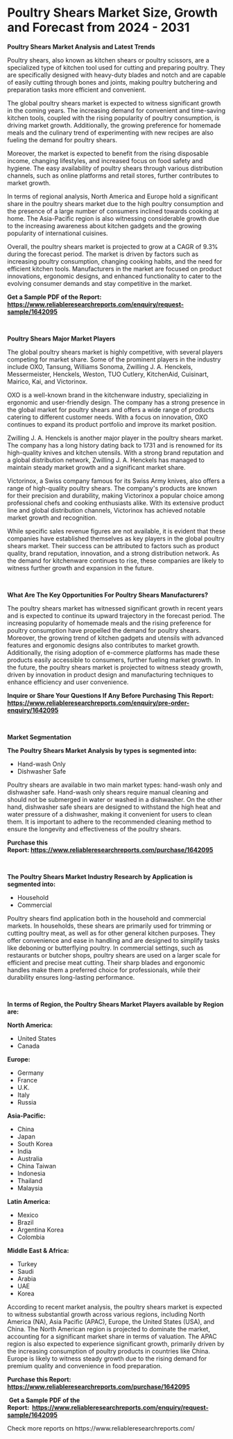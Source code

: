 <p><h1>Poultry Shears Market Size, Growth and Forecast from 2024 - 2031</h1></p><p><strong>Poultry Shears Market Analysis and Latest Trends</strong></p>
<p><p>Poultry shears, also known as kitchen shears or poultry scissors, are a specialized type of kitchen tool used for cutting and preparing poultry. They are specifically designed with heavy-duty blades and notch and are capable of easily cutting through bones and joints, making poultry butchering and preparation tasks more efficient and convenient.</p><p>The global poultry shears market is expected to witness significant growth in the coming years. The increasing demand for convenient and time-saving kitchen tools, coupled with the rising popularity of poultry consumption, is driving market growth. Additionally, the growing preference for homemade meals and the culinary trend of experimenting with new recipes are also fueling the demand for poultry shears.</p><p>Moreover, the market is expected to benefit from the rising disposable income, changing lifestyles, and increased focus on food safety and hygiene. The easy availability of poultry shears through various distribution channels, such as online platforms and retail stores, further contributes to market growth.</p><p>In terms of regional analysis, North America and Europe hold a significant share in the poultry shears market due to the high poultry consumption and the presence of a large number of consumers inclined towards cooking at home. The Asia-Pacific region is also witnessing considerable growth due to the increasing awareness about kitchen gadgets and the growing popularity of international cuisines.</p><p>Overall, the poultry shears market is projected to grow at a CAGR of 9.3% during the forecast period. The market is driven by factors such as increasing poultry consumption, changing cooking habits, and the need for efficient kitchen tools. Manufacturers in the market are focused on product innovations, ergonomic designs, and enhanced functionality to cater to the evolving consumer demands and stay competitive in the market.</p></p>
<p><strong>Get a Sample PDF of the Report:&nbsp; <a href="https://www.reliableresearchreports.com/enquiry/request-sample/1642095">https://www.reliableresearchreports.com/enquiry/request-sample/1642095</a></strong></p>
<p>&nbsp;</p>
<p><strong>Poultry Shears Major Market Players</strong></p>
<p><p>The global poultry shears market is highly competitive, with several players competing for market share. Some of the prominent players in the industry include OXO, Tansung, Williams Sonoma, Zwilling J. A. Henckels, Messermeister, Henckels, Weston, TUO Cutlery, KitchenAid, Cuisinart, Mairico, Kai, and Victorinox.</p><p>OXO is a well-known brand in the kitchenware industry, specializing in ergonomic and user-friendly design. The company has a strong presence in the global market for poultry shears and offers a wide range of products catering to different customer needs. With a focus on innovation, OXO continues to expand its product portfolio and improve its market position.</p><p>Zwilling J. A. Henckels is another major player in the poultry shears market. The company has a long history dating back to 1731 and is renowned for its high-quality knives and kitchen utensils. With a strong brand reputation and a global distribution network, Zwilling J. A. Henckels has managed to maintain steady market growth and a significant market share.</p><p>Victorinox, a Swiss company famous for its Swiss Army knives, also offers a range of high-quality poultry shears. The company's products are known for their precision and durability, making Victorinox a popular choice among professional chefs and cooking enthusiasts alike. With its extensive product line and global distribution channels, Victorinox has achieved notable market growth and recognition.</p><p>While specific sales revenue figures are not available, it is evident that these companies have established themselves as key players in the global poultry shears market. Their success can be attributed to factors such as product quality, brand reputation, innovation, and a strong distribution network. As the demand for kitchenware continues to rise, these companies are likely to witness further growth and expansion in the future.</p></p>
<p>&nbsp;</p>
<p><strong>What Are The Key Opportunities For Poultry Shears Manufacturers?</strong></p>
<p><p>The poultry shears market has witnessed significant growth in recent years and is expected to continue its upward trajectory in the forecast period. The increasing popularity of homemade meals and the rising preference for poultry consumption have propelled the demand for poultry shears. Moreover, the growing trend of kitchen gadgets and utensils with advanced features and ergonomic designs also contributes to market growth. Additionally, the rising adoption of e-commerce platforms has made these products easily accessible to consumers, further fueling market growth. In the future, the poultry shears market is projected to witness steady growth, driven by innovation in product design and manufacturing techniques to enhance efficiency and user convenience.</p></p>
<p><strong>Inquire or Share Your Questions If Any Before Purchasing This Report: <a href="https://www.reliableresearchreports.com/enquiry/pre-order-enquiry/1642095">https://www.reliableresearchreports.com/enquiry/pre-order-enquiry/1642095</a></strong></p>
<p>&nbsp;</p>
<p><strong>Market Segmentation</strong></p>
<p><strong>The Poultry Shears Market Analysis by types is segmented into:</strong></p>
<p><ul><li>Hand-wash Only</li><li>Dishwasher Safe</li></ul></p>
<p><p>Poultry shears are available in two main market types: hand-wash only and dishwasher safe. Hand-wash only shears require manual cleaning and should not be submerged in water or washed in a dishwasher. On the other hand, dishwasher safe shears are designed to withstand the high heat and water pressure of a dishwasher, making it convenient for users to clean them. It is important to adhere to the recommended cleaning method to ensure the longevity and effectiveness of the poultry shears.</p></p>
<p><strong>Purchase this Report:&nbsp;<a href="https://www.reliableresearchreports.com/purchase/1642095">https://www.reliableresearchreports.com/purchase/1642095</a></strong></p>
<p>&nbsp;</p>
<p><strong>The Poultry Shears Market Industry Research by Application is segmented into:</strong></p>
<p><ul><li>Household</li><li>Commercial</li></ul></p>
<p><p>Poultry shears find application both in the household and commercial markets. In households, these shears are primarily used for trimming or cutting poultry meat, as well as for other general kitchen purposes. They offer convenience and ease in handling and are designed to simplify tasks like deboning or butterflying poultry. In commercial settings, such as restaurants or butcher shops, poultry shears are used on a larger scale for efficient and precise meat cutting. Their sharp blades and ergonomic handles make them a preferred choice for professionals, while their durability ensures long-lasting performance.</p></p>
<p>&nbsp;</p>
<p><strong>In terms of Region, the Poultry Shears Market Players available by Region are:</strong></p>
<p>
    <p> <strong> North America: </strong>
        <ul>
            <li>United States</li>
            <li>Canada</li>
        </ul>
        </p> 
    <p> <strong> Europe: </strong>
        <ul>
            <li>Germany</li>
            <li>France</li>
            <li>U.K.</li>
            <li>Italy</li>
            <li>Russia</li>
        </ul>
        </p> 
    <p> <strong> Asia-Pacific: </strong>
        <ul>
            <li>China</li>
            <li>Japan</li>
            <li>South Korea</li>
            <li>India</li>
            <li>Australia</li>
            <li>China Taiwan</li>
            <li>Indonesia</li>
            <li>Thailand</li>
            <li>Malaysia</li>
        </ul>
        </p> 
    <p> <strong> Latin America: </strong>
        <ul>
            <li>Mexico</li>
            <li>Brazil</li>
            <li>Argentina Korea</li>
            <li>Colombia</li>
        </ul>
        </p> 
    <p> <strong> Middle East & Africa: </strong>
        <ul>
            <li>Turkey</li>
            <li>Saudi</li>
            <li>Arabia</li>
            <li>UAE</li>
            <li>Korea</li>
        </ul>
    </p>
    </p>
<p><p>According to recent market analysis, the poultry shears market is expected to witness substantial growth across various regions, including North America (NA), Asia Pacific (APAC), Europe, the United States (USA), and China. The North American region is projected to dominate the market, accounting for a significant market share in terms of valuation. The APAC region is also expected to experience significant growth, primarily driven by the increasing consumption of poultry products in countries like China. Europe is likely to witness steady growth due to the rising demand for premium quality and convenience in food preparation.</p></p>
<p><strong>Purchase this Report: <a href="https://www.reliableresearchreports.com/purchase/1642095">https://www.reliableresearchreports.com/purchase/1642095</a></strong></p>
<p>&nbsp;<strong>Get a Sample PDF of the Report:&nbsp;&nbsp;<a href="https://www.reliableresearchreports.com/enquiry/request-sample/1642095">https://www.reliableresearchreports.com/enquiry/request-sample/1642095</a></strong></p>
<p><strong></strong></p>
<p>Check more reports on https://www.reliableresearchreports.com/</p>